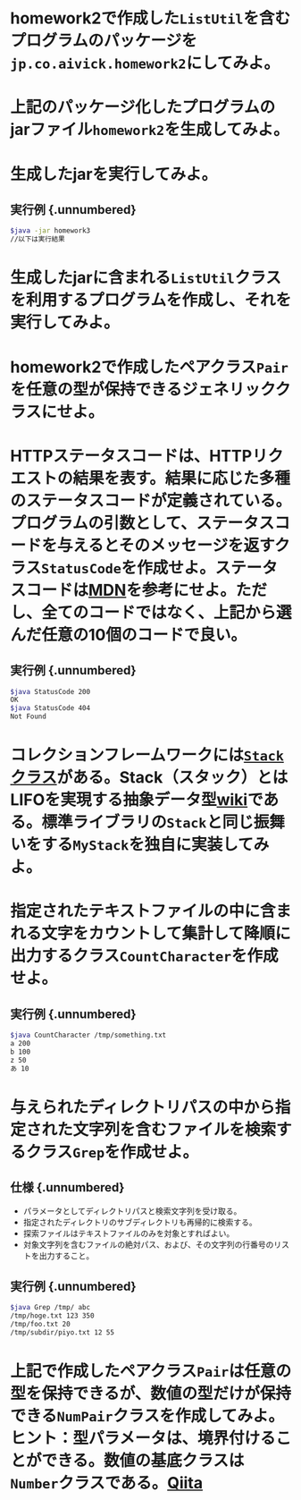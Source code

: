 # homework2で作成した```ListUtil```を含むプログラムのパッケージを```jp.co.aivick.homework2```にしてみよ。

# 上記のパッケージ化したプログラムのjarファイル```homework2```を生成してみよ。

# 生成したjarを実行してみよ。

## 実行例 {.unnumbered}

```bash
$java -jar homework3
//以下は実行結果
```
# 生成したjarに含まれる```ListUtil```クラスを利用するプログラムを作成し、それを実行してみよ。

# homework2で作成したペアクラス```Pair```を任意の型が保持できるジェネリッククラスにせよ。

# HTTPステータスコードは、HTTPリクエストの結果を表す。結果に応じた多種のステータスコードが定義されている。プログラムの引数として、ステータスコードを与えるとそのメッセージを返すクラス```StatusCode```を作成せよ。ステータスコードは[MDN](https://developer.mozilla.org/ja/docs/Web/HTTP/Status)を参考にせよ。ただし、全てのコードではなく、上記から選んだ任意の10個のコードで良い。

## 実行例 {.unnumbered}

```bash
$java StatusCode 200
OK
$java StatusCode 404
Not Found
```

# コレクションフレームワークには[```Stack```クラス](https://docs.oracle.com/javase/jp/13/docs/api/java.base/java/util/Stack.html)がある。Stack（スタック）とはLIFOを実現する抽象データ型[wiki](https://ja.wikipedia.org/wiki/スタック)である。標準ライブラリの```Stack```と同じ振舞いをする```MyStack```を独自に実装してみよ。

# 指定されたテキストファイルの中に含まれる文字をカウントして集計して降順に出力するクラス```CountCharacter```を作成せよ。

## 実行例 {.unnumbered}

```bash
$java CountCharacter /tmp/something.txt
a 200
b 100
z 50
あ 10
```

# 与えられたディレクトリパスの中から指定された文字列を含むファイルを検索するクラス```Grep```を作成せよ。

## 仕様 {.unnumbered}

* パラメータとしてディレクトリパスと検索文字列を受け取る。
* 指定されたディレクトリのサブディレクトリも再帰的に検索する。
* 探索ファイルはテキストファイルのみを対象とすればよい。
* 対象文字列を含むファイルの絶対パス、および、その文字列の行番号のリストを出力すること。 

## 実行例 {.unnumbered}

```bash
$java Grep /tmp/ abc 
/tmp/hoge.txt 123 350 
/tmp/foo.txt 20
/tmp/subdir/piyo.txt 12 55
```

# 上記で作成したペアクラス```Pair```は任意の型を保持できるが、数値の型だけが保持できる```NumPair```クラスを作成してみよ。ヒント：型パラメータは、境界付けることができる。数値の基底クラスは```Number```クラスである。[Qiita](https://qiita.com/pebblip/items/1206f866980f2ff91e77)
